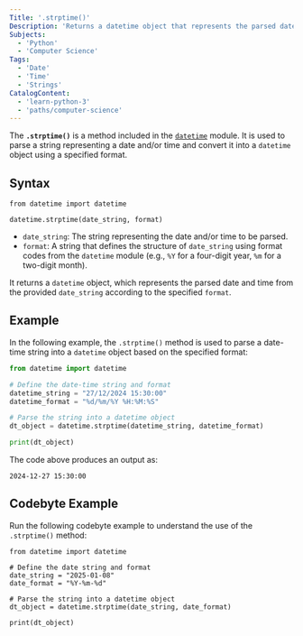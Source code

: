 ```yaml
---
Title: '.strptime()'
Description: 'Returns a datetime object that represents the parsed date and time from the given string, based on the specified format.'
Subjects:
  - 'Python'
  - 'Computer Science'
Tags:
  - 'Date'
  - 'Time'
  - 'Strings'
CatalogContent:
  - 'learn-python-3'
  - 'paths/computer-science'
---
```


The **`.strptime()`** is a method included in the [`datetime`](https://www.codecademy.com/resources/docs/python/dates) module. It is used to parse a string representing a date and/or time and convert it into a `datetime` object using a specified format.

## Syntax

```pseudo
from datetime import datetime

datetime.strptime(date_string, format)
```

- `date_string`: The string representing the date and/or time to be parsed.
- `format`: A string that defines the structure of `date_string` using format codes from the `datetime` module (e.g., `%Y` for a four-digit year, `%m` for a two-digit month).

It returns a `datetime` object, which represents the parsed date and time from the provided `date_string` according to the specified `format`.

## Example

In the following example, the `.strptime()` method is used to parse a date-time string into a `datetime` object based on the specified format:

```py
from datetime import datetime

# Define the date-time string and format
datetime_string = "27/12/2024 15:30:00"
datetime_format = "%d/%m/%Y %H:%M:%S"

# Parse the string into a datetime object
dt_object = datetime.strptime(datetime_string, datetime_format)

print(dt_object)
```

The code above produces an output as:

```shell
2024-12-27 15:30:00
```

## Codebyte Example

Run the following codebyte example to understand the use of the `.strptime()` method:

```codebyte/python
from datetime import datetime

# Define the date string and format
date_string = "2025-01-08"
date_format = "%Y-%m-%d"

# Parse the string into a datetime object
dt_object = datetime.strptime(date_string, date_format)

print(dt_object)
```
